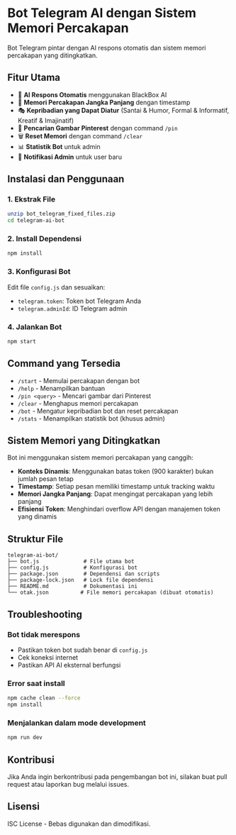 # Bot Telegram AI dengan Sistem Memori Percakapan

Bot Telegram pintar dengan AI respons otomatis dan sistem memori percakapan yang ditingkatkan.

## Fitur Utama

- 🤖 **AI Respons Otomatis** menggunakan BlackBox AI
- 🧠 **Memori Percakapan Jangka Panjang** dengan timestamp
- 🎭 **Kepribadian yang Dapat Diatur** (Santai & Humor, Formal & Informatif, Kreatif & Imajinatif)
- 📌 **Pencarian Gambar Pinterest** dengan command `/pin`
- 🗑️ **Reset Memori** dengan command `/clear`
- 📊 **Statistik Bot** untuk admin
- 🔔 **Notifikasi Admin** untuk user baru

## Instalasi dan Penggunaan

### 1. Ekstrak File
```bash
unzip bot_telegram_fixed_files.zip
cd telegram-ai-bot
```

### 2. Install Dependensi
```bash
npm install
```

### 3. Konfigurasi Bot
Edit file `config.js` dan sesuaikan:
- `telegram.token`: Token bot Telegram Anda
- `telegram.adminId`: ID Telegram admin

### 4. Jalankan Bot
```bash
npm start
```

## Command yang Tersedia

- `/start` - Memulai percakapan dengan bot
- `/help` - Menampilkan bantuan
- `/pin <query>` - Mencari gambar dari Pinterest
- `/clear` - Menghapus memori percakapan
- `/bot` - Mengatur kepribadian bot dan reset percakapan
- `/stats` - Menampilkan statistik bot (khusus admin)

## Sistem Memori yang Ditingkatkan

Bot ini menggunakan sistem memori percakapan yang canggih:

- **Konteks Dinamis**: Menggunakan batas token (900 karakter) bukan jumlah pesan tetap
- **Timestamp**: Setiap pesan memiliki timestamp untuk tracking waktu
- **Memori Jangka Panjang**: Dapat mengingat percakapan yang lebih panjang
- **Efisiensi Token**: Menghindari overflow API dengan manajemen token yang dinamis

## Struktur File

```
telegram-ai-bot/
├── bot.js              # File utama bot
├── config.js           # Konfigurasi bot
├── package.json        # Dependensi dan scripts
├── package-lock.json   # Lock file dependensi
├── README.md           # Dokumentasi ini
└── otak.json          # File memori percakapan (dibuat otomatis)
```

## Troubleshooting

### Bot tidak merespons
- Pastikan token bot sudah benar di `config.js`
- Cek koneksi internet
- Pastikan API AI eksternal berfungsi

### Error saat install
```bash
npm cache clean --force
npm install
```

### Menjalankan dalam mode development
```bash
npm run dev
```

## Kontribusi

Jika Anda ingin berkontribusi pada pengembangan bot ini, silakan buat pull request atau laporkan bug melalui issues.

## Lisensi

ISC License - Bebas digunakan dan dimodifikasi.

